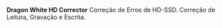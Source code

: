 ******Dragon White HD Corrector******
Correção de Erros de HD-SSD.
Correção de Leitura, Gravação e Escrita.
